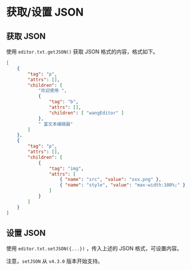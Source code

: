 # 获取/设置 JSON

## 获取 JSON

使用 `editor.txt.getJSON()` 获取 JSON 格式的内容，格式如下。

```json
[
    {
        "tag": "p",
        "attrs": [],
        "children": [
            "欢迎使用 ",
            {
                "tag": "b",
                "attrs": [],
                "children": [ "wangEditor" ]
            },
            " 富文本编辑器"
        ]
    },
    {
        "tag": "p",
        "attrs": [],
        "children": [
            {
                "tag": "img",
                "attrs": [
                    { "name": "src", "value": "xxx.png" },
                    { "name": "style", "value": "max-width:100%;" }
                ]
            }
        ]
    }
]
```

## 设置 JSON

使用 `editor.txt.setJSON({...})` ，传入上述的 JSON 格式，可设置内容。

注意，`setJSON` 从 `v4.3.0` 版本开始支持。
